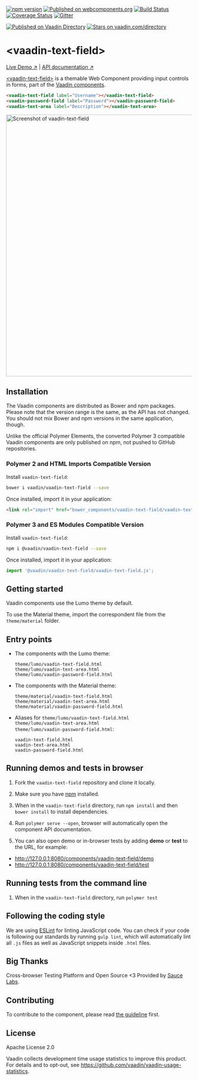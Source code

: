 [![npm version](https://badge.fury.io/js/%40vaadin%2Fvaadin-text-field.svg)](https://badge.fury.io/js/%40vaadin%2Fvaadin-text-field)
[![Published on webcomponents.org](https://img.shields.io/badge/webcomponents.org-published-blue.svg)](https://www.webcomponents.org/element/vaadin/vaadin-text-field)
[![Build Status](https://travis-ci.org/vaadin/vaadin-text-field.svg?branch=master)](https://travis-ci.org/vaadin/vaadin-text-field)
[![Coverage Status](https://coveralls.io/repos/github/vaadin/vaadin-text-field/badge.svg?branch=master)](https://coveralls.io/github/vaadin/vaadin-text-field?branch=master)
[![Gitter](https://badges.gitter.im/Join%20Chat.svg)](https://gitter.im/vaadin/web-components?utm_source=badge&utm_medium=badge&utm_campaign=pr-badge)

[![Published on Vaadin  Directory](https://img.shields.io/badge/Vaadin%20Directory-published-00b4f0.svg)](https://vaadin.com/directory/component/vaadinvaadin-text-field)
[![Stars on vaadin.com/directory](https://img.shields.io/vaadin-directory/star/vaadinvaadin-text-field.svg)](https://vaadin.com/directory/component/vaadinvaadin-text-field)

# &lt;vaadin-text-field&gt;

[Live Demo ↗](https://vaadin.com/components/vaadin-text-field/html-examples)
|
[API documentation ↗](https://vaadin.com/components/vaadin-text-field/html-api)

[&lt;vaadin-text-field&gt;](https://vaadin.com/components/vaadin-text-field) is a themable Web Component providing input controls in forms, part of the [Vaadin components](https://vaadin.com/components).

<!--
```
<custom-element-demo>
  <template>
    <script src="../webcomponentsjs/webcomponents-lite.js"></script>
    <link rel="import" href="vaadin-text-field.html">
    <link rel="import" href="vaadin-password-field.html">
    <link rel="import" href="vaadin-text-area.html">
    <next-code-block></next-code-block>
  </template>
</custom-element-demo>
```
-->
```html
<vaadin-text-field label="Username"></vaadin-text-field>
<vaadin-password-field label="Password"></vaadin-password-field>
<vaadin-text-area label="Description"></vaadin-text-area>
```

[<img src="https://raw.githubusercontent.com/vaadin/vaadin-text-field/master/screenshot.png" width="710" alt="Screenshot of vaadin-text-field">](https://vaadin.com/components/vaadin-text-field)

## Installation

The Vaadin components are distributed as Bower and npm packages.
Please note that the version range is the same, as the API has not changed.
You should not mix Bower and npm versions in the same application, though.

Unlike the official Polymer Elements, the converted Polymer 3 compatible Vaadin components
are only published on npm, not pushed to GitHub repositories.

### Polymer 2 and HTML Imports Compatible Version

Install `vaadin-text-field`:

```sh
bower i vaadin/vaadin-text-field --save
```

Once installed, import it in your application:

```html
<link rel="import" href="bower_components/vaadin-text-field/vaadin-text-field.html">
```
### Polymer 3 and ES Modules Compatible Version

Install `vaadin-text-field`:

```sh
npm i @vaadin/vaadin-text-field --save
```

Once installed, import it in your application:

```js
import '@vaadin/vaadin-text-field/vaadin-text-field.js';
```

## Getting started

Vaadin components use the Lumo theme by default.

To use the Material theme, import the correspondent file from the `theme/material` folder.

## Entry points

- The components with the Lumo theme:

  `theme/lumo/vaadin-text-field.html`  
  `theme/lumo/vaadin-text-area.html`  
  `theme/lumo/vaadin-password-field.html`

- The components with the Material theme:

  `theme/material/vaadin-text-field.html`  
  `theme/material/vaadin-text-area.html`  
  `theme/material/vaadin-password-field.html`

- Aliases for `theme/lumo/vaadin-text-field.html`  
  `theme/lumo/vaadin-text-area.html`  
  `theme/lumo/vaadin-password-field.html`:

  `vaadin-text-field.html`  
  `vaadin-text-area.html`  
  `vaadin-password-field.html`


## Running demos and tests in browser

1. Fork the `vaadin-text-field` repository and clone it locally.

1. Make sure you have [npm](https://www.npmjs.com/) installed.

1. When in the `vaadin-text-field` directory, run `npm install` and then `bower install` to install dependencies.

1. Run `polymer serve --open`, browser will automatically open the component API documentation.

1. You can also open demo or in-browser tests by adding **demo** or **test** to the URL, for example:

  - http://127.0.0.1:8080/components/vaadin-text-field/demo
  - http://127.0.0.1:8080/components/vaadin-text-field/test


## Running tests from the command line

1. When in the `vaadin-text-field` directory, run `polymer test`


## Following the coding style

We are using [ESLint](http://eslint.org/) for linting JavaScript code. You can check if your code is following our standards by running `gulp lint`, which will automatically lint all `.js` files as well as JavaScript snippets inside `.html` files.


## Big Thanks

Cross-browser Testing Platform and Open Source <3 Provided by [Sauce Labs](https://saucelabs.com).


## Contributing

  To contribute to the component, please read [the guideline](https://github.com/vaadin/vaadin-core/blob/master/CONTRIBUTING.md) first.


## License

Apache License 2.0

Vaadin collects development time usage statistics to improve this product. For details and to opt-out, see https://github.com/vaadin/vaadin-usage-statistics.
